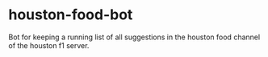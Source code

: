 # houston-food-bot
Bot for keeping a running list of all suggestions in the houston food channel of the houston f1 server.
